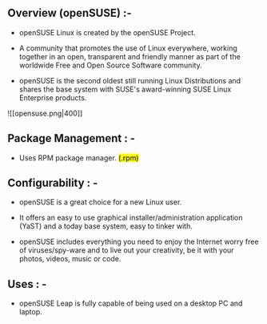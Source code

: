 ## Overview (openSUSE) :- 

- openSUSE Linux is created by the openSUSE Project. 

- A community that promotes the use of Linux everywhere, working together in an open, transparent and friendly manner as part of the worldwide Free and Open Source Software community. 

- openSUSE is the second oldest still running Linux Distributions and shares the base system with SUSE's award-winning SUSE Linux Enterprise products.

![[opensuse.png|400]]

## Package Management : -

- Uses RPM package manager. <mark>(.rpm)</mark>

## Configurability : - 

- openSUSE is a great choice for a new Linux user.

-  It offers an easy to use graphical installer/administration application (YaST) and a today base system, easy to tinker with. 

- openSUSE includes everything you need to enjoy the Internet worry free of viruses/spy-ware and to live out your creativity, be it with your photos, videos, music or code.

## Uses : - 

- openSUSE Leap is fully capable of being used on a desktop PC and laptop.

